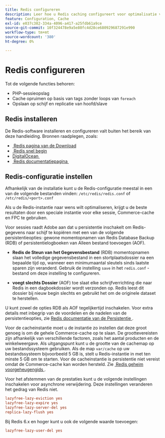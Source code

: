 ```yaml
---
title: Redis configureren
description: Leer hoe u Redis caching configureert voor optimalisatie van de Adobe Commerce-prestaties. Ontdek eigenschappen, opstellingsstappen, en configuratie beste praktijken.
feature: Configuration, Cache
exl-id: e037c382-334a-4096-a417-a25fdb61a9ce
source-git-commit: 10f324478e9a5e80fc4d28ce680929687291e990
workflow-type: tm+mt
source-wordcount: '380'
ht-degree: 0%

---
```


# Redis configureren

Tot de volgende functies behoren:

- PHP-sessieopslag
- Cache opruimen op basis van tags zonder loops van `foreach`
- Opslaan op schijf en replicatie van hoofd/slave

## Redis installeren

De Redis-software installeren en configureren valt buiten het bereik van deze handleiding. Bronnen raadplegen, zoals:

- [&#x200B; Redis pagina van de Download &#x200B;](https://redis.io/download)
- [&#x200B; Redis snel begin &#x200B;](https://redis.io/docs/getting-started/)
- [&#x200B; DigitalOcean &#x200B;](https://www.digitalocean.com/community/tutorials/how-to-install-and-use-redis)
- [&#x200B; Redis documentatiepagina &#x200B;](https://redis.io/docs)

## Redis-configuratie instellen

Afhankelijk van de installatie kunt u de Redis-configuratie meestal in een van de volgende bestanden vinden: `/etc/redis/redis.conf` of `/etc/redis/<port>.conf`

Als u de Redis-instantie naar wens wilt optimaliseren, krijgt u de beste resultaten door een speciale instantie voor elke sessie, Commerce-cache en FPC te gebruiken.

Voor sessies raadt Adobe aan dat u persistentie inschakelt om Redis-gegevens naar schijf te kopiëren met een van de volgende persistentieopties: gewone momentopnamen van Redis Database Backup (RDB) of persistentielogboeken van Alleen bestand toevoegen (AOF).

- **Redis de Steun van het Gegevensbestand** (RDB) momentopnamen slaan het volledige gegevensbestand in een stortplaatsdossier na een bepaalde tijd op, wanneer een minimumaantal sleutels sinds laatste sparen zijn veranderd. Gebruik de instelling `save` in het `redis.conf` -bestand om deze instelling te configureren.

- **voegt slechts Dossier** (AOF) toe slaat elke schrijfverrichting die naar Redis in een dagboekdossier wordt verzonden op. Redis leest dit dossier bij nieuw begin slechts en gebruikt het om de originele dataset te herstellen.

U kunt zowel de opties RDB als AOF tegelijkertijd inschakelen. Voor extra details met inbegrip van de voordelen en de nadelen van de persistentieopties, zie [&#x200B; Redis documentatie van de Persistentie &#x200B;](https://redis.io/topics/persistence).

Voor de cacheinstantie moet u de instantie zo instellen dat deze groot genoeg is om de gehele Commerce-cache op te slaan. De groottevereisten zijn afhankelijk van verschillende factoren, zoals het aantal producten en de winkelweergave. Als uitgangspunt kunt u de grootte van de cachemap op uw bestandssysteem gebruiken. Als de map `var/cache` op uw bestandssysteem bijvoorbeeld 5 GB is, stelt u Redis-instantie in met ten minste 5 GB om te starten. Voor de cacheinstantie is persistentie niet vereist omdat de Commerce-cache kan worden hersteld. Zie [&#x200B; Redis geheim voorgeheugengids &#x200B;](https://redis.io/docs/latest/develop/use/).

Voor het afstemmen van de prestaties kunt u de volgende instellingen inschakelen voor asynchrone verwijdering. Deze instellingen veranderen het gedrag van Redis niet.

```ini
lazyfree-lazy-eviction yes
lazyfree-lazy-expire yes
lazyfree-lazy-server-del yes
replica-lazy-flush yes
```

Bij Redis 6.x en hoger kunt u ook de volgende waarde toevoegen:

```ini
lazyfree-lazy-user-del yes
```
